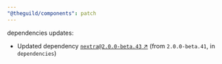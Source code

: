 ```yaml
---
"@theguild/components": patch
---
```

dependencies updates:
  - Updated dependency [`nextra@2.0.0-beta.43` ↗︎](https://www.npmjs.com/package/nextra/v/2.0.0) (from `2.0.0-beta.41`, in `dependencies`)
